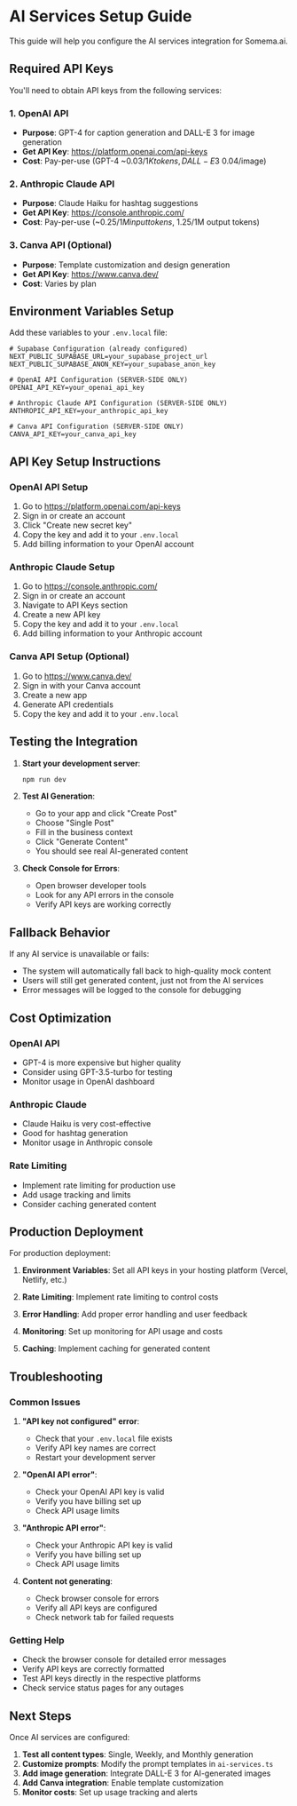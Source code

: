 # AI Services Setup Guide

This guide will help you configure the AI services integration for Somema.ai.

## Required API Keys

You'll need to obtain API keys from the following services:

### 1. OpenAI API
- **Purpose**: GPT-4 for caption generation and DALL-E 3 for image generation
- **Get API Key**: https://platform.openai.com/api-keys
- **Cost**: Pay-per-use (GPT-4 ~$0.03/1K tokens, DALL-E 3 ~$0.04/image)

### 2. Anthropic Claude API
- **Purpose**: Claude Haiku for hashtag suggestions
- **Get API Key**: https://console.anthropic.com/
- **Cost**: Pay-per-use (~$0.25/1M input tokens, ~$1.25/1M output tokens)

### 3. Canva API (Optional)
- **Purpose**: Template customization and design generation
- **Get API Key**: https://www.canva.dev/
- **Cost**: Varies by plan

## Environment Variables Setup

Add these variables to your `.env.local` file:

```env
# Supabase Configuration (already configured)
NEXT_PUBLIC_SUPABASE_URL=your_supabase_project_url
NEXT_PUBLIC_SUPABASE_ANON_KEY=your_supabase_anon_key

# OpenAI API Configuration (SERVER-SIDE ONLY)
OPENAI_API_KEY=your_openai_api_key

# Anthropic Claude API Configuration (SERVER-SIDE ONLY)
ANTHROPIC_API_KEY=your_anthropic_api_key

# Canva API Configuration (SERVER-SIDE ONLY)
CANVA_API_KEY=your_canva_api_key
```

## API Key Setup Instructions

### OpenAI API Setup
1. Go to https://platform.openai.com/api-keys
2. Sign in or create an account
3. Click "Create new secret key"
4. Copy the key and add it to your `.env.local`
5. Add billing information to your OpenAI account

### Anthropic Claude Setup
1. Go to https://console.anthropic.com/
2. Sign in or create an account
3. Navigate to API Keys section
4. Create a new API key
5. Copy the key and add it to your `.env.local`
6. Add billing information to your Anthropic account

### Canva API Setup (Optional)
1. Go to https://www.canva.dev/
2. Sign in with your Canva account
3. Create a new app
4. Generate API credentials
5. Copy the key and add it to your `.env.local`

## Testing the Integration

1. **Start your development server**:
   ```bash
   npm run dev
   ```

2. **Test AI Generation**:
   - Go to your app and click "Create Post"
   - Choose "Single Post"
   - Fill in the business context
   - Click "Generate Content"
   - You should see real AI-generated content

3. **Check Console for Errors**:
   - Open browser developer tools
   - Look for any API errors in the console
   - Verify API keys are working correctly

## Fallback Behavior

If any AI service is unavailable or fails:
- The system will automatically fall back to high-quality mock content
- Users will still get generated content, just not from the AI services
- Error messages will be logged to the console for debugging

## Cost Optimization

### OpenAI API
- GPT-4 is more expensive but higher quality
- Consider using GPT-3.5-turbo for testing
- Monitor usage in OpenAI dashboard

### Anthropic Claude
- Claude Haiku is very cost-effective
- Good for hashtag generation
- Monitor usage in Anthropic console

### Rate Limiting
- Implement rate limiting for production use
- Add usage tracking and limits
- Consider caching generated content

## Production Deployment

For production deployment:

1. **Environment Variables**: Set all API keys in your hosting platform (Vercel, Netlify, etc.)

2. **Rate Limiting**: Implement rate limiting to control costs

3. **Error Handling**: Add proper error handling and user feedback

4. **Monitoring**: Set up monitoring for API usage and costs

5. **Caching**: Implement caching for generated content

## Troubleshooting

### Common Issues

1. **"API key not configured" error**:
   - Check that your `.env.local` file exists
   - Verify API key names are correct
   - Restart your development server

2. **"OpenAI API error"**:
   - Check your OpenAI API key is valid
   - Verify you have billing set up
   - Check API usage limits

3. **"Anthropic API error"**:
   - Check your Anthropic API key is valid
   - Verify you have billing set up
   - Check API usage limits

4. **Content not generating**:
   - Check browser console for errors
   - Verify all API keys are configured
   - Check network tab for failed requests

### Getting Help

- Check the browser console for detailed error messages
- Verify API keys are correctly formatted
- Test API keys directly in the respective platforms
- Check service status pages for any outages

## Next Steps

Once AI services are configured:

1. **Test all content types**: Single, Weekly, and Monthly generation
2. **Customize prompts**: Modify the prompt templates in `ai-services.ts`
3. **Add image generation**: Integrate DALL-E 3 for AI-generated images
4. **Add Canva integration**: Enable template customization
5. **Monitor costs**: Set up usage tracking and alerts 
